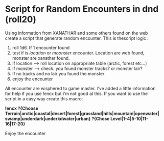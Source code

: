# Script for Random Encounters in dnd (roll20)

Using information from XANATHAR and some others found on the web create a script that generate random encounter.
This is thescript  logic :

1. roll 1d6. If 1 encounter found
2. test if is *location* or *moonster* encounter. Location are web found, monster are xanathar found.
3. if location --> roll location on appropriate table (arctic, forest etc...)
4. if monster --> check. you found monster tracks? or monster lair?
5. if no tracks and no lair you found the monster
6. enjoy the encounter

All encounter are wisphered to game master.
I've added a little information for help if you use !encx but i'm not good at this.
If you want to use the script in a easy way create this macro:

**!encx ?{Choose Terrain|arctic|coastal|desert|forest|grassland|hills|mountain|openwater|swamp|underdark|underkdwater|urban} ?{Chose Level|1-4|5-10|11-16|17-20}**

Enjoy the encounter


